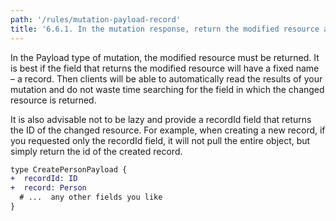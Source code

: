 ```yaml
---
path: '/rules/mutation-payload-record'
title: '6.6.1. In the mutation response, return the modified resource and its id.'
---
```


In the Payload type of mutation, the modified resource must be returned. It is best if the field that returns the modified resource will have a fixed name – a record. Then clients will be able to automatically read the results of your mutation and do not waste time searching for the field in which the changed resource is returned.

It is also advisable not to be lazy and provide a recordId field that returns the ID of the changed resource. For example, when creating a new record, if you requested only the recordId field, it will not pull the entire object, but simply return the id of the created record.

```diff
type CreatePersonPayload {
+  recordId: ID
+  record: Person
  # ...  any other fields you like
}
```
